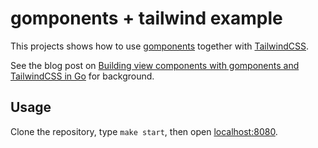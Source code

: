 # gomponents + tailwind example

This projects shows how to use [gomponents](https://github.com/maragudk/gomponents) together
with [TailwindCSS](https://tailwindcss.com).

See the blog post
on [Building view components with gomponents and TailwindCSS in Go](https://www.maragu.dk/blog/building-view-components-with-gomponents-and-tailwindcss-in-go/)
for background.

## Usage

Clone the repository, type `make start`, then open [localhost:8080](http://localhost:8080).
